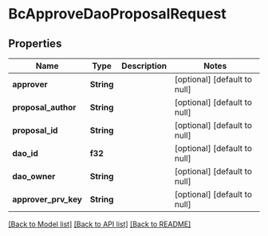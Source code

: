 # BcApproveDaoProposalRequest

## Properties
Name | Type | Description | Notes
------------ | ------------- | ------------- | -------------
**approver** | **String** |  | [optional] [default to null]
**proposal_author** | **String** |  | [optional] [default to null]
**proposal_id** | **String** |  | [optional] [default to null]
**dao_id** | **f32** |  | [optional] [default to null]
**dao_owner** | **String** |  | [optional] [default to null]
**approver_prv_key** | **String** |  | [optional] [default to null]

[[Back to Model list]](../README.md#documentation-for-models) [[Back to API list]](../README.md#documentation-for-api-endpoints) [[Back to README]](../README.md)


